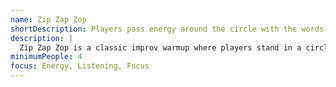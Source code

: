 ```yaml
---
name: Zip Zap Zop
shortDescription: Players pass energy around the circle with the words "Zip", "Zap", and "Zop".
description: |
  Zip Zap Zop is a classic improv warmup where players stand in a circle and pass energy by saying "Zip", "Zap", or "Zop" to another player. The goal is to stay focused, listen, and keep the energy moving.
minimumPeople: 4
focus: Energy, Listening, Focus
---
```

